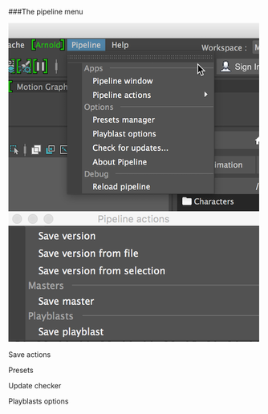 ###The pipeline menu

![The project switcher](menu.png)
![The project switcher](save-menu.png)

Save actions

Presets

Update checker

Playblasts options
